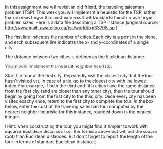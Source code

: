 In this assignment we will revisit an old friend, the traveling salesman problem (TSP).  This week you will implement a heuristic for the TSP, rather than an exact algorithm, and as a result will be able to handle much larger problem sizes.  Here is a data file describing a TSP instance (original source: 
http://www.math.uwaterloo.ca/tsp/world/bm33708.tsp
).

The first line indicates the number of cities. Each city is a point in the plane, and each subsequent line indicates the x- and y-coordinates of a single city.

The distance between two cities is defined as the Euclidean distance.

You should implement the nearest neighbor heuristic:

Start the tour at the first city.
Repeatedly visit the closest city that the tour hasn't visited yet.  In case of a tie, go to the closest city with the lowest index.  For example, if both the third and fifth cities have the same distance from the first city (and are closer than any other city), then the tour should begin by going from the first city to the third city.
Once every city has been visited exactly once, return to the first city to complete the tour.
In the box below, enter the cost of the traveling salesman tour computed by the nearest neighbor heuristic for this instance, rounded down to the nearest integer.

[Hint: when constructing the tour, you might find it simpler to work with squared Euclidean distances (i.e., the formula above but without the square root) than Euclidean distances.  But don't forget to report the length of the tour in terms of standard Euclidean distance.]